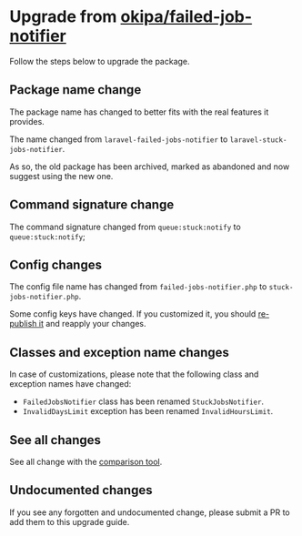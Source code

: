 # Upgrade from [okipa/failed-job-notifier](https://github.com/Okipa/laravel-failed-jobs-notifier)

Follow the steps below to upgrade the package.

## Package name change

The package name has changed to better fits with the real features it provides.

The name changed from `laravel-failed-jobs-notifier` to `laravel-stuck-jobs-notifier`.

As so, the old package has been archived, marked as abandoned and now suggest using the new one.

## Command signature change

The command signature changed from `queue:stuck:notify` to `queue:stuck:notify`;

## Config changes

The config file name has changed from `failed-jobs-notifier.php` to `stuck-jobs-notifier.php`.

Some config keys have changed. If you customized it, you should [re-publish it](../../README.md#configuration) and reapply your changes.

## Classes and exception name changes

In case of customizations, please note that the following class and exception names have changed:
* `FailedJobsNotifier` class has been renamed `StuckJobsNotifier`.
* `InvalidDaysLimit` exception has been renamed `InvalidHoursLimit`.

## See all changes

See all change with the [comparison tool](https://github.com/Okipa/laravel-table/compare/1.5.0...2.0.0).

## Undocumented changes

If you see any forgotten and undocumented change, please submit a PR to add them to this upgrade guide.
